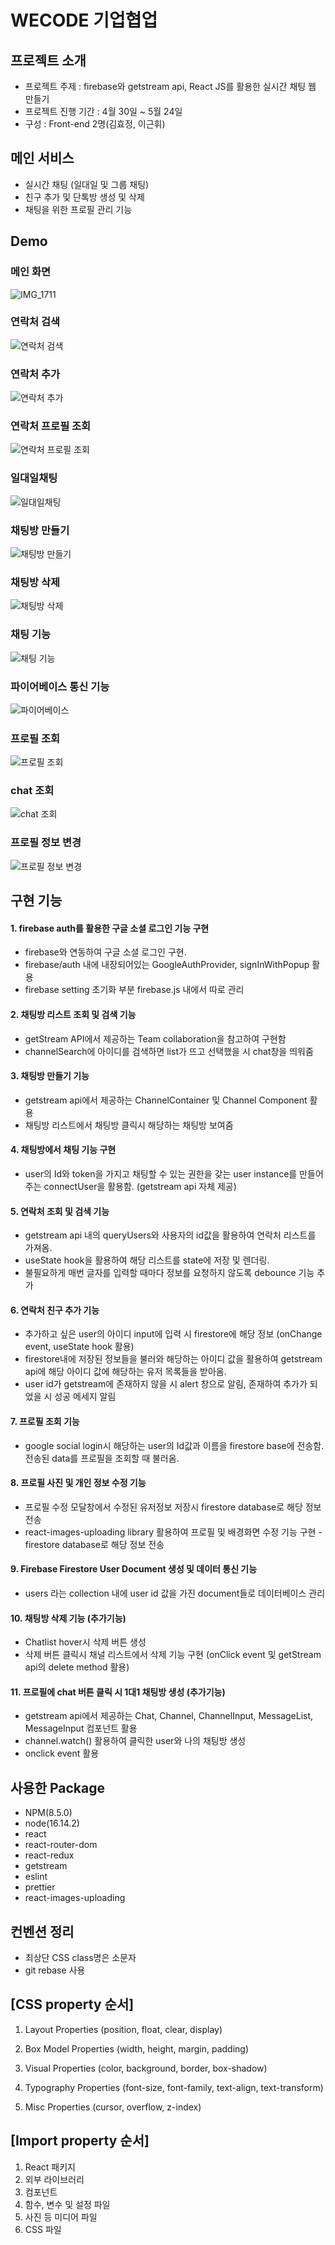 # WECODE 기업협업

## 프로젝트 소개
* 프로젝트 주제 : firebase와 getstream api, React JS를 활용한 실시간 채팅 웹 만들기 
* 프로젝트 진행 기간 : 4월 30일 ~ 5월 24일 
* 구성 : Front-end 2명(김효정, 이근휘)


## 메인 서비스
- 실시간 채팅 (일대일 및 그룹 채팅)
- 친구 추가 및 단톡방 생성 및 삭제 
- 채팅을 위한 프로필 관리 기능 

## Demo
### 메인 화면
![IMG_1711](https://user-images.githubusercontent.com/90507720/170426707-4eec9242-294a-4718-85e5-3bf8ebbbc18e.jpg)
### 연락처 검색
![연락처 검색](https://user-images.githubusercontent.com/90507720/170426731-1202a729-e95a-47c6-8801-91e60f2ac088.gif)
### 연락처 추가
![연락처 추가](https://user-images.githubusercontent.com/90507720/170426738-115150b5-216c-49fe-8317-a3aa4125fe81.gif)
### 연락처 프로필 조회
![연락처 프로필 조회](https://user-images.githubusercontent.com/90507720/170426742-d05455ba-ed24-4ce2-b479-ca1fb9335072.gif)
### 일대일채팅
![일대일채팅](https://user-images.githubusercontent.com/90507720/170426747-700f2b84-ee67-409b-98db-69adc908c631.gif)
### 채팅방 만들기 
![채팅방 만들기](https://user-images.githubusercontent.com/90507720/170426755-97509937-2365-4b66-83ca-686b6971741c.gif)
### 채팅방 삭제
![채팅방 삭제](https://user-images.githubusercontent.com/90507720/170426766-f3bd2638-bc12-4cd6-8edb-85d71823d061.gif)
### 채팅 기능
![채팅 기능](https://user-images.githubusercontent.com/90507720/170426752-4f043055-fe76-42fb-a331-115d88baa122.gif)
### 파이어베이스 통신 기능 
![파이어베이스](https://user-images.githubusercontent.com/90507720/170426772-104d3d9d-ed37-4707-9493-b62d96f4469c.gif)
### 프로필 조회
![프로필 조회](https://user-images.githubusercontent.com/90507720/170426788-0b26f7ed-cbd6-4bf1-835c-d05389a98dfb.gif)
### chat 조회
![chat 조회](https://user-images.githubusercontent.com/90507720/170426824-2df39f58-cc55-4816-833e-f4cf087670f6.gif)
### 프로필 정보 변경 
![프로필 정보 변경](https://user-images.githubusercontent.com/90507720/170426777-0cac9c0a-b056-495a-96bd-6db84ba4fe15.gif)

## 구현 기능

#### 1. firebase auth를 활용한 구글 소셜 로그인 기능 구현
* firebase와 연동하여 구글 소셜 로그인 구현.
* firebase/auth 내에 내장되어있는 GoogleAuthProvider, signInWithPopup 활용
* firebase setting 초기화 부분 firebase.js 내에서 따로 관리
#### 2. 채팅방 리스트 조회 및 검색 기능
* getStream API에서 제공하는 Team collaboration을 참고하여 구현함
* channelSearch에 아이디를 검색하면 list가 뜨고 선택했을 시 chat창을 띄워줌
#### 3. 채팅방 만들기 기능
* getstream api에서 제공하는 ChannelContainer 및 Channel Component 활용 
* 채팅방 리스트에서 채팅방 클릭시 해당하는 채팅방 보여줌  
#### 4. 채팅방에서 채팅 기능 구현
* user의 Id와 token을 가지고 채팅할 수 있는 권한을 갖는 user instance를 만들어주는 connectUser을 활용함. (getstream api 자체 제공)
#### 5. 연락처 조회 및 검색 기능
* getstream api 내의 queryUsers와 사용자의 id값을 활용하여 연락처 리스트를 가져옴. 
* useState hook을 활용하여 해당 리스트를 state에 저장 및 렌더링. 
* 불필요하게 매번 글자를 입력할 때마다 정보를 요청하지 않도록 debounce 기능 추가
#### 6. 연락처 친구 추가 기능 
* 추가하고 싶은 user의 아이디 input에 입력 시 firestore에 해당 정보 (onChange event, useState hook 활용)
* firestore내에 저장된 정보들을 불러와 해당하는 아이디 값을 활용하여 getstream api에 해당 아이디 값에 해당하는 유저 목록들을 받아옴.
* user id가 getstream에 존재하지 않을 시 alert 창으로 알림, 존재하여 추가가 되었을 시 성공 메세지 알림
#### 7. 프로필 조회 기능 
* google social login시 해당하는 user의 Id값과 이름을 firestore base에 전송함. 전송된 data를 프로필을 조회할 때 불러옴. 
#### 8. 프로필 사진 및 개인 정보 수정 기능 
* 프로필 수정 모달창에서 수정된 유저정보 저장시 firestore database로 해당 정보 전송
* react-images-uploading library 활용하여 프로필 및 배경화면 수정 기능 구현 - firestore database로 해당 정보 전송
#### 9. Firebase Firestore User Document 생성 및 데이터 통신 기능 
* users 라는 collection 내에 user id 값을 가진 document들로 데이터베이스 관리 
#### 10. 채팅방 삭제 기능 (추가기능) 
* Chatlist hover시 삭제 버튼 생성
* 삭제 버튼 클릭시 채널 리스트에서 삭제 기능 구현 (onClick event 및 getStream api의 delete method 활용)
#### 11. 프로필에 chat 버튼 클릭 시 1대1 채팅방 생성 (추가기능) 
* getstream api에서 제공하는 Chat, Channel, ChannelInput, MessageList, MessageInput 컴포넌트 활용
* channel.watch() 활용하여 클릭한 user와 나의 채팅방 생성
* onclick event 활용 


## 사용한 Package

- NPM(8.5.0)
- node(16.14.2)
- react
- react-router-dom
- react-redux
- getstream
- eslint
- prettier
- react-images-uploading

## 컨벤션 정리

- 최상단 CSS class명은 소문자
- git rebase 사용

## [CSS property 순서]

1. Layout Properties (position, float, clear, display)

2. Box Model Properties (width, height, margin, padding)
3. Visual Properties (color, background, border, box-shadow)
4. Typography Properties (font-size, font-family, text-align, text-transform)
5. Misc Properties (cursor, overflow, z-index)

## [Import property 순서]

1. React 패키지
2. 외부 라이브러리
3. 컴포넌트
4. 함수, 변수 및 설정 파일
5. 사진 등 미디어 파일
6. CSS 파일

